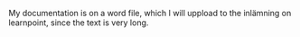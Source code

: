 My documentation is on a word file, which I will uppload to the inlämning on learnpoint, since the text is very long.